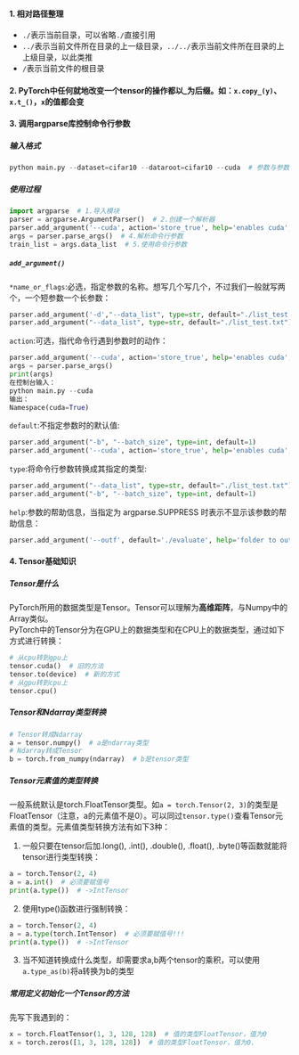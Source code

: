 #### 1. 相对路径整理  
* `./`表示当前目录，可以省略`./`直接引用  
* `../`表示当前文件所在目录的上一级目录，`../../`表示当前文件所在目录的上上级目录，以此类推  
* `/`表示当前文件的根目录  
#### 2. PyTorch中任何就地改变一个tensor的操作都以_为后缀。如：`x.copy_(y)`、`x.t_()`，`x`的值都会变  
#### 3. 调用argparse库控制命令行参数  
##### 输入格式
```python
python main.py --dataset=cifar10 --dataroot=cifar10 --cuda  # 参数与参数之间用空格隔开；参数赋值用'名称=值'成对的方式
```
##### 使用过程
```python
import argparse  # 1.导入模块
parser = argparse.ArgumentParser()  # 2.创建一个解析器
parser.add_argument('--cuda', action='store_true', help='enables cuda', default=True)  # 3.向该解析器中添加关注的命令行参数和选项
args = parser.parse_args()  # 4.解析命令行参数
train_list = args.data_list  # 5.使用命令行参数
```
##### `add_argument()`
`*name_or_flags`:必选，指定参数的名称。想写几个写几个，不过我们一般就写两个，一个短参数一个长参数：
```python
parser.add_argument('-d',"--data_list", type=str, default="./list_test.txt")  # 短横那个名称没有用
parser.add_argument("--data_list", type=str, default="./list_test.txt")  # 和上面的效果一样
```
`action`:可选，指代命令行遇到参数时的动作：
```python
parser.add_argument('--cuda', action='store_true', help='enables cuda', default=True)  # 重点：action='store_true'
args = parser.parse_args()
print(args)
在控制台输入：
python main.py --cuda
输出：
Namespace(cuda=True)
``` 
`default`:不指定参数时的默认值:
```python
parser.add_argument("-b", "--batch_size", type=int, default=1)
parser.add_argument('--cuda', action='store_true', help='enables cuda', default=True)
```
`type`:将命令行参数转换成其指定的类型:
```python
parser.add_argument("--data_list", type=str, default="./list_test.txt")
parser.add_argument("-b", "--batch_size", type=int, default=1)
```
`help`:参数的帮助信息，当指定为 argparse.SUPPRESS 时表示不显示该参数的帮助信息：
```python
parser.add_argument('--outf', default='./evaluate', help='folder to output images and model checkpoints')
```
#### 4. Tensor基础知识
##### Tensor是什么
PyTorch所用的数据类型是Tensor。Tensor可以理解为**高维距阵**，与Numpy中的Array类似。  
PyTorch中的Tensor分为在GPU上的数据类型和在CPU上的数据类型，通过如下方式进行转换：
```python
# 从cpu转到gpu上
tensor.cuda()  # 旧的方法
tensor.to(device)  # 新的方式
# 从gpu转到cpu上
tensor.cpu()
```
##### Tensor和Ndarray类型转换
```python
# Tensor转成Ndarray
a = tensor.numpy()  # a是ndarray类型
# Ndarray转成Tensor
b = torch.from_numpy(ndarray)  # b是tensor类型
```
##### Tensor元素值的类型转换
一般系统默认是torch.FloatTensor类型。如`a = torch.Tensor(2, 3)`的类型是FloatTensor（注意，a的元素值不是0）。可以同过`tensor.type()`查看Tensor元素值的类型。元素值类型转换方法有如下3种：
1. 一般只要在tensor后加.long(), .int(), .double(), .float(), .byte()等函数就能将tensor进行类型转换：
```python
a = torch.Tensor(2, 4)
a = a.int()  # 必须要赋值号
print(a.type())  # ->IntTensor
```
2. 使用type()函数进行强制转换：
```python
a = torch.Tensor(2, 4)
a = a.type(torch.IntTensor)  # 必须要赋值号!!!
print(a.type())  # ->IntTensor
```
3. 当不知道转换成什么类型，却需要求a,b两个tensor的乘积，可以使用`a.type_as(b)`将a转换为b的类型
##### 常用定义初始化一个Tensor的方法  
先写下我遇到的：
```python
x = torch.FloatTensor(1, 3, 128, 128)  # 值的类型FloatTensor，值为0
x = torch.zeros([1, 3, 128, 128])  # 值的类型FloatTensor，值为0.
```
